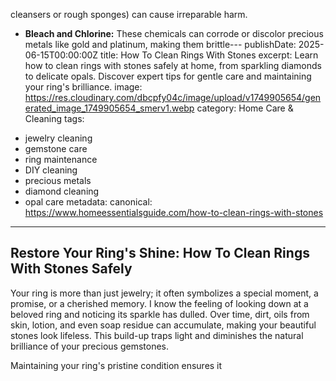 
 cleansers or rough sponges) can cause irreparable harm.

*   **Bleach and Chlorine:** These chemicals can corrode or discolor precious metals like gold and platinum, making them brittle---
publishDate: 2025-06-15T00:00:00Z
title: How To Clean Rings With Stones
excerpt: Learn how to clean rings with stones safely at home, from sparkling diamonds to delicate opals. Discover expert tips for gentle care and maintaining your ring's brilliance.
image: https://res.cloudinary.com/dbcpfy04c/image/upload/v1749905654/generated_image_1749905654_smerv1.webp
category: Home Care & Cleaning
tags:
  - jewelry cleaning
  - gemstone care
  - ring maintenance
  - DIY cleaning
  - precious metals
  - diamond cleaning
  - opal care
metadata:
  canonical: https://www.homeessentialsguide.com/how-to-clean-rings-with-stones
---

## Restore Your Ring's Shine: How To Clean Rings With Stones Safely

Your ring is more than just jewelry; it often symbolizes a special moment, a promise, or a cherished memory. I know the feeling of looking down at a beloved ring and noticing its sparkle has dulled. Over time, dirt, oils from skin, lotion, and even soap residue can accumulate, making your beautiful stones look lifeless. This build-up traps light and diminishes the natural brilliance of your precious gemstones.

Maintaining your ring's pristine condition ensures it